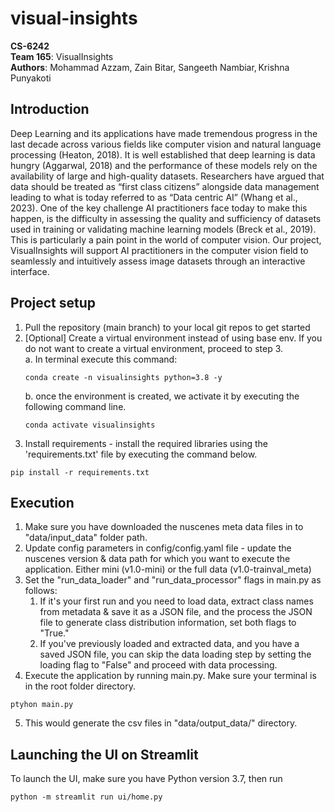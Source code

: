# visual-insights
**CS-6242**
<br/> **Team 165**: VisualInsights
<br/> **Authors**: Mohammad Azzam, Zain Bitar, Sangeeth Nambiar, Krishna Punyakoti

## Introduction
Deep Learning and its applications have made tremendous progress in the last decade across various fields like computer vision and natural language processing (Heaton, 2018). It is well established that deep learning is data hungry (Aggarwal, 2018) and the performance of these models rely on the availability of large and high-quality datasets. Researchers have argued that data should be treated as “first class citizens” alongside data management leading to what is today referred to as “Data centric AI” (Whang et al., 2023). One of the key challenge AI practitioners face today to make this happen, is the difficulty in assessing the quality and sufficiency of datasets used in training or validating machine learning models (Breck et al., 2019). This is particularly a pain point in the world of computer vision. Our project, VisualInsights will support AI practitioners in the computer vision field to seamlessly and intuitively assess image datasets through an interactive interface. 

## Project setup
1. Pull the repository (main branch) to your local git repos to get started
2. [Optional] Create a virtual environment instead of using base env. If you do not want to create a virtual environment, proceed to step 3.
   <br/>a. In terminal execute this command: 
   ```commandline
   conda create -n visualinsights python=3.8 -y
   ```
   b. once the environment is created, we activate it by executing the following command line.
    ```commandline
    conda activate visualinsights
    ```
3. Install requirements - install the required libraries using the 'requirements.txt' file by executing the command below.
```commandline
pip install -r requirements.txt
```

## Execution
1. Make sure you have downloaded the nuscenes meta data files in to "data/input_data" folder path.
2. Update config parameters in config/config.yaml file - update the nuscenes version & data path for which you want to execute the application. Either mini (v1.0-mini) or the full data (v1.0-trainval_meta)
3. Set the "run_data_loader" and "run_data_processor" flags in main.py as follows:
   1. If it's your first run and you need to load data, extract class names from metadata & save it as a JSON file, and the process the JSON file to generate class distribution information, set both flags to "True."
   2. If you've previously loaded and extracted data, and you have a saved JSON file, you can skip the data loading step by setting the loading flag to "False" and proceed with data processing.
4. Execute the application by running main.py. Make sure your terminal is in the root folder directory.
```commandline
ptyhon main.py
```
5. This would generate the csv files in "data/output_data/" directory.

## Launching the UI on Streamlit
To launch the UI, make sure you have Python version 3.7, then run
```commanline
python -m streamlit run ui/home.py
```
